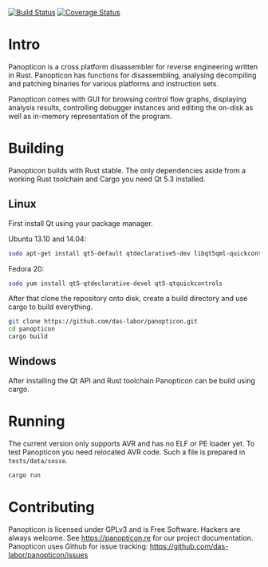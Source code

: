 [![Build Status](https://travis-ci.org/das-labor/panopticon.svg?branch=master)](https://travis-ci.org/das-labor/panopticon) [![Coverage Status](https://coveralls.io/repos/das-labor/panopticon/badge.svg?branch=master&service=github)](https://coveralls.io/github/das-labor/panopticon?branch=master)

Intro
=====

Panopticon is a cross platform disassembler for reverse engineering
written in Rust. Panopticon has functions for disassembling, analysing
decompiling and patching binaries for various platforms and instruction
sets.

Panopticon comes with GUI for browsing control flow graphs, displaying
analysis results, controlling debugger instances and editing the on-disk
as well as in-memory representation of the program.

Building
========

Panopticon builds with Rust stable. The only dependencies aside from
a working Rust toolchain and Cargo you need Qt 5.3 installed.

Linux
-----

First install Qt using your package manager.

Ubuntu 13.10 and 14.04:
```bash
sudo apt-get install qt5-default qtdeclarative5-dev libqt5qml-quickcontrols qtdeclarative5-folderlistmodel-plugin qtdeclarative5-settings-plugin
```

Fedora 20:
```bash
sudo yum install qt5-qtdeclarative-devel qt5-qtquickcontrols
```

After that clone the repository onto disk, create a build directory and
use cargo to build everything.

```bash
git clone https://github.com/das-labor/panopticon.git
cd panopticon
cargo build
```

Windows
-------

After installing the Qt API and Rust toolchain Panopticon can be build using cargo.

Running
=======

The current version only supports AVR and has no ELF or PE loader yet.
To test Panopticon you need relocated AVR code. Such a file is prepared in
``tests/data/sosse``.

```bash
cargo run
```

Contributing
============

Panopticon is licensed under GPLv3 and is Free Software. Hackers are
always welcome. See https://panopticon.re for our project documentation.
Panopticon uses Github for issue tracking: https://github.com/das-labor/panopticon/issues

